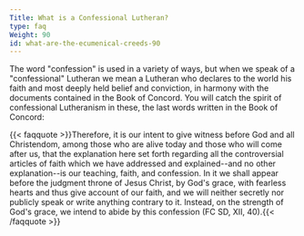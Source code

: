 ```yaml
---
Title: What is a Confessional Lutheran?
type: faq
Weight: 90
id: what-are-the-ecumenical-creeds-90
---
```


The word "confession" is used in a variety of ways, but when we speak of a "confessional" Lutheran we mean a Lutheran who declares to the world his faith and most deeply held belief and conviction, in harmony with the documents contained in the Book of Concord. You will catch the spirit of confessional Lutheranism in these, the last words written in the Book of Concord:

{{< faqquote >}}Therefore, it is our intent to give witness before God and all Christendom, among those who are alive today and those who will come after us, that the explanation here set forth regarding all the controversial articles of faith which we have addressed and explained--and no other explanation--is our teaching, faith, and confession. In it we shall appear before the judgment throne of Jesus Christ, by God's grace, with fearless hearts and thus give account of our faith, and we will neither secretly nor publicly speak or write anything contrary to it. Instead, on the strength of God's grace, we intend to abide by this confession (FC SD, XII, 40).{{< /faqquote >}}


&nbsp;

